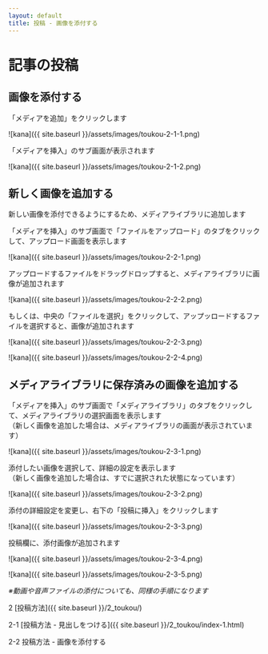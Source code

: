 ```yaml
---
layout: default
title: 投稿 - 画像を添付する
---
```


# 記事の投稿
## 画像を添付する

「メディアを追加」をクリックします

![kana]({{ site.baseurl }}/assets/images/toukou-2-1-1.png)

「メディアを挿入」のサブ画面が表示されます

![kana]({{ site.baseurl }}/assets/images/toukou-2-1-2.png)

## 新しく画像を追加する

新しい画像を添付できるようにするため、メディアライブラリに追加します

「メディアを挿入」のサブ画面で「ファイルをアップロード」のタブをクリックして、アップロード画面を表示します

![kana]({{ site.baseurl }}/assets/images/toukou-2-2-1.png)

アップロードするファイルをドラッグドロップすると、メディアライブラリに画像が追加されます

![kana]({{ site.baseurl }}/assets/images/toukou-2-2-2.png)

もしくは、中央の「ファイルを選択」をクリックして、アップッロードするファイルを選択すると、画像が追加されます

![kana]({{ site.baseurl }}/assets/images/toukou-2-2-3.png)

![kana]({{ site.baseurl }}/assets/images/toukou-2-2-4.png)

## メディアライブラリに保存済みの画像を追加する

「メディアを挿入」のサブ画面で「メディアライブラリ」のタブをクリックして、メディアライブラリの選択画面を表示します  
（新しく画像を追加した場合は、メディアライブラリの画面が表示されています）

![kana]({{ site.baseurl }}/assets/images/toukou-2-3-1.png)

添付したい画像を選択して、詳細の設定を表示します  
（新しく画像を追加した場合は、すでに選択された状態になっています）

![kana]({{ site.baseurl }}/assets/images/toukou-2-3-2.png)

添付の詳細設定を変更し、右下の「投稿に挿入」をクリックします

![kana]({{ site.baseurl }}/assets/images/toukou-2-3-3.png)

投稿欄に、添付画像が追加されます

![kana]({{ site.baseurl }}/assets/images/toukou-2-3-4.png)

![kana]({{ site.baseurl }}/assets/images/toukou-2-3-5.png)

_※動画や音声ファイルの添付についても、同様の手順になります_


2 [投稿方法]({{ site.baseurl }}/2_toukou/)

2-1 [投稿方法 - 見出しをつける]({{ site.baseurl }}/2_toukou/index-1.html)

2-2 投稿方法 - 画像を添付する
